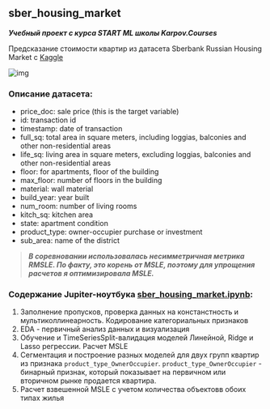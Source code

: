 ## sber_housing_market

***Учебный проект с курса START ML школы Karpov.Courses***

Предсказание стоимости квартир из датасета Sberbank Russian Housing Market с [Kaggle](https://www.kaggle.com/competitions/sberbank-russian-housing-market/overview)

![img](https://sun9-85.userapi.com/impg/m--I02pUGPhRNqCQmfFC4443qqGmIJ0FBZIOUA/X8-HsMIm0NU.jpg?size=1403x346&quality=95&sign=b77540d88d0a5c229ace2bd123304dcd&type=album)

### **Описание датасета:**

- price_doc: sale price (this is the target variable)
- id: transaction id
- timestamp: date of transaction
- full_sq: total area in square meters, including loggias, balconies and other non-residential areas
- life_sq: living area in square meters, excluding loggias, balconies and other non-residential areas
- floor: for apartments, floor of the building
- max_floor: number of floors in the building
- material: wall material
- build_year: year built
- num_room: number of living rooms
- kitch_sq: kitchen area
- state: apartment condition
- product_type: owner-occupier purchase or investment
- sub_area: name of the district

> ***В соревновании использовалась несимметричная метрика RMSLE. По факту, это корень от MSLE, поэтому для упрощения расчетов я оптимизировала MSLE.***

### Содержание Jupiter-ноутбука [sber_housing_market.ipynb](sber_housing_market.ipynb):

1. Заполнение пропусков, проверка данных на констанстность и мультиколлинеарность.
Кодирование категориальных признаков
3. EDA - первичный анализ данных и визуализация
4. Обучение и TimeSeriesSplit-валидация моделей Линейной, Ridge и Lasso регрессии. Расчет MSLE
5. Сегментация и построение разных моделей для двух групп квартир из признака `product_type_OwnerOccupier`.
`product_type_OwnerOccupier` - бинарный признак, который показывает на первичном или вторичном рынке продается квартира.
6. Расчет взвешенной MSLE с учетом количества объектовв обоих типах жилья
